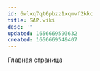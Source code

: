 ```yaml
---
id: 6wlxq7qt6pbzz1xqmvf2kkc
title: SAP.wiki
desc: ''
updated: 1656669593632
created: 1656669549407
---
```


Главная страница